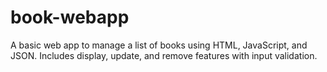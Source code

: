 # book-webapp
A basic web app to manage a list of books using HTML, JavaScript, and JSON. Includes display, update, and remove features with input validation.
